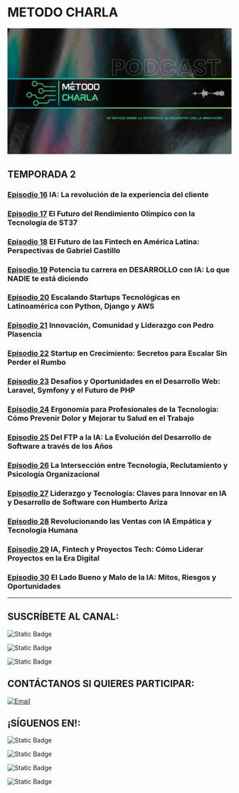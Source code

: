 # METODO CHARLA

![](../images/MC-Encabezado.jpg)

## TEMPORADA 2

### [**Episodio 16**](./16-Episodio/) IA: La revolución de la experiencia del cliente

### [**Episodio 17**](./17-Episodio/) El Futuro del Rendimiento Olímpico con la Tecnología de ST37

### [**Episodio 18**](./18-Episodio/) El Futuro de las Fintech en América Latina: Perspectivas de Gabriel Castillo

### [**Episodio 19**](./19-Episodio/) Potencia tu carrera en DESARROLLO con IA: Lo que NADIE te está diciendo

### [**Episodio 20**](./20-Episodio/) Escalando Startups Tecnológicas en Latinoamérica con Python, Django y AWS

### [**Episodio 21**](./21-Episodio/) Innovación, Comunidad y Liderazgo con Pedro Plasencia

### [**Episodio 22**](./22-Episodio/) Startup en Crecimiento: Secretos para Escalar Sin Perder el Rumbo

### [**Episodio 23**](./23-Episodio/) Desafíos y Oportunidades en el Desarrollo Web: Laravel, Symfony y el Futuro de PHP

### [**Episodio 24**](./24-Episodio/) Ergonomía para Profesionales de la Tecnología: Cómo Prevenir Dolor y Mejorar tu Salud en el Trabajo

### [**Episodio 25**](./25-Episodio/) Del FTP a la IA: La Evolución del Desarrollo de Software a través de los Años

### [**Episodio 26**](./26-Episodio/) La Intersección entre Tecnología, Reclutamiento y Psicología Organizacional

### [**Episodio 27**](./27-Episodio/) Liderazgo y Tecnología: Claves para Innovar en IA y Desarrollo de Software con Humberto Ariza

### [**Episodio 28**](./28-Episodio/) Revolucionando las Ventas con IA Empática y Tecnología Humana

### [**Episodio 29**](./29-Episodio/) IA, Fintech y Proyectos Tech: Cómo Liderar Proyectos en la Era Digital

### [**Episodio 30**](./30-Episodio/) El Lado Bueno y Malo de la IA: Mitos, Riesgos y Oportunidades

<hr/>

## SUSCRÍBETE AL CANAL:
![Static Badge](https://img.shields.io/badge/%40metodocharla-D9D9D9?style=social&logo=youtube&label=%2F&labelColor=%23D9D9D9&link=https%3A%2F%2Fwww.youtube.com%2F%40MetodoCharla)

![Static Badge](https://img.shields.io/badge/%40metodocharla-D9D9D9?style=social&logo=twitch&label=%2F&labelColor=%23D9D9D9&link=https%3A%2F%2Fwww.twitch.tv%2Fmetodocharla)

![Static Badge](https://img.shields.io/badge/%40metodocharla-D9D9D9?style=social&logo=kick&label=%2F&labelColor=%23D9D9D9&link=https%3A%2F%2Fkick.com%2Fmetodocharla)

## CONTÁCTANOS SI QUIERES PARTICIPAR:

[![Email](https://img.shields.io/badge/metodocharla%40gmail.com-email_directo-0D0D0D?style=for-the-badge&logo=gmail&labelColor=%23F2F2F2&color=%23F21D2F)](mailto:metodocharla@gmail.com)

## ¡SÍGUENOS EN!:
![Static Badge](https://img.shields.io/badge/%40metodocharla-D9D9D9?style=social&logo=tiktok&label=%2F&labelColor=%23D9D9D9&link=https%3A%2F%2Ftiktok.com%2F%40metodocharla)

![Static Badge](https://img.shields.io/badge/%40metodocharla-D9D9D9?style=social&logo=instagram&label=%2F&labelColor=%23D9D9D9&link=https%3A%2F%2Finstagram.com%2Fmetodocharla)

![Static Badge](https://img.shields.io/badge/%40metodocharla-D9D9D9?style=social&logo=facebook&label=%2F&labelColor=%23D9D9D9&link=https%3A%2F%2Ffacebook.com%2Fmetodocharla)

![Static Badge](https://img.shields.io/badge/%40metodocharla-D9D9D9?style=social&logo=x&label=%2F&labelColor=%23D9D9D9&link=https%3A%2F%2Ftwitter.com%2Fmetodocharla)
